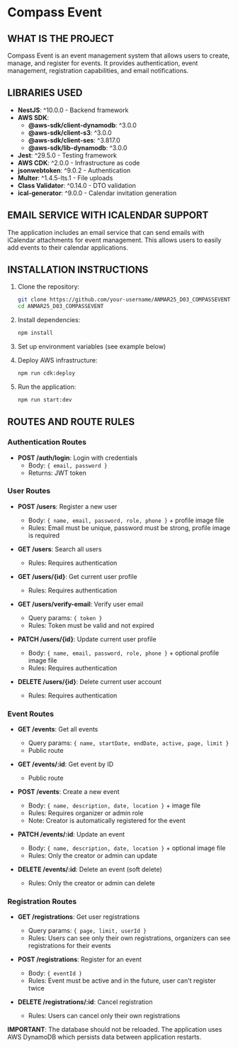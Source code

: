# Compass Event

## WHAT IS THE PROJECT
Compass Event is an event management system that allows users to create, manage, and register for events. It provides authentication, event management, registration capabilities, and email notifications.

## LIBRARIES USED
- **NestJS**: ^10.0.0 - Backend framework
- **AWS SDK**: 
  - **@aws-sdk/client-dynamodb**: ^3.0.0
  - **@aws-sdk/client-s3**: ^3.0.0
  - **@aws-sdk/client-ses**: ^3.817.0
  - **@aws-sdk/lib-dynamodb**: ^3.0.0
- **Jest**: ^29.5.0 - Testing framework
- **AWS CDK**: ^2.0.0 - Infrastructure as code
- **jsonwebtoken**: ^9.0.2 - Authentication
- **Multer**: ^1.4.5-lts.1 - File uploads
- **Class Validator**: ^0.14.0 - DTO validation
- **ical-generator**: ^9.0.0 - Calendar invitation generation

## EMAIL SERVICE WITH ICALENDAR SUPPORT

The application includes an email service that can send emails with iCalendar attachments for event management. This allows users to easily add events to their calendar applications.


## INSTALLATION INSTRUCTIONS
1. Clone the repository:
   ```bash
   git clone https://github.com/your-username/ANMAR25_D03_COMPASSEVENT.git
   cd ANMAR25_D03_COMPASSEVENT
   ```

2. Install dependencies:
   ```bash
   npm install
   ```

3. Set up environment variables (see example below)

4. Deploy AWS infrastructure:
   ```bash
   npm run cdk:deploy
   ```

5. Run the application:
   ```bash
   npm run start:dev
   ```

## ROUTES AND ROUTE RULES

### Authentication Routes

- **POST /auth/login**: Login with credentials
  - Body: `{ email, password }`
  - Returns: JWT token

### User Routes
- **POST /users**: Register a new user
  - Body: `{ name, email, password, role, phone }` + profile image file
  - Rules: Email must be unique, password must be strong, profile image is required

- **GET /users**: Search all users
  - Rules: Requires authentication

- **GET /users/{id}**: Get current user profile
  - Rules: Requires authentication

- **GET /users/verify-email**: Verify user email
  - Query params: `{ token }`
  - Rules: Token must be valid and not expired

- **PATCH /users/{id}**: Update current user profile
  - Body: `{ name, email, password, role, phone }` + optional profile image file
  - Rules: Requires authentication

- **DELETE /users/{id}**: Delete current user account
  - Rules: Requires authentication


### Event Routes
- **GET /events**: Get all events
  - Query params: `{ name, startDate, endDate, active, page, limit }`
  - Public route

- **GET /events/:id**: Get event by ID
  - Public route

- **POST /events**: Create a new event
  - Body: `{ name, description, date, location }` + image file
  - Rules: Requires organizer or admin role
  - Note: Creator is automatically registered for the event

- **PATCH /events/:id**: Update an event
  - Body: `{ name, description, date, location }` + optional image file
  - Rules: Only the creator or admin can update

- **DELETE /events/:id**: Delete an event (soft delete)
  - Rules: Only the creator or admin can delete

### Registration Routes
- **GET /registrations**: Get user registrations
  - Query params: `{ page, limit, userId }`
  - Rules: Users can see only their own registrations, organizers can see registrations for their events


- **POST /registrations**: Register for an event
  - Body: `{ eventId }`
  - Rules: Event must be active and in the future, user can't register twice

- **DELETE /registrations/:id**: Cancel registration
  - Rules: Users can cancel only their own registrations

**IMPORTANT**: The database should not be reloaded. The application uses AWS DynamoDB which persists data between application restarts.